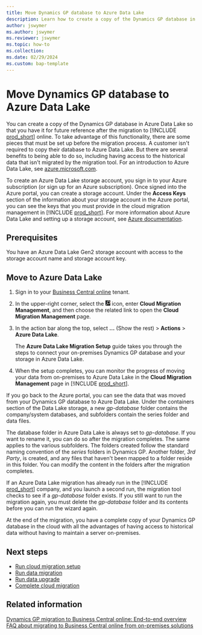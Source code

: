 ```yaml
---
title: Move Dynamics GP database to Azure Data Lake
description: Learn how to create a copy of the Dynamics GP database in Azure Data Lake so that you have it for future reference after the migration.
author: jswymer
ms.author: jswymer
ms.reviewer: jswymer
ms.topic: how-to 
ms.collection: 
ms.date: 02/29/2024
ms.custom: bap-template
---
```

# Move Dynamics GP database to Azure Data Lake

You can create a copy of the Dynamics GP database in Azure Data Lake so that you have it for future reference after the migration to [!INCLUDE [prod_short](../developer/includes/prod_short.md)] online. To take advantage of this functionality, there are some pieces that must be set up before the migration process. A customer isn't required to copy their database to Azure Data Lake. But there are several benefits to being able to do so, including having access to the historical data that isn't migrated by the migration tool. For an introduction to Azure Data Lake, see [azure.microsoft.com](https://go.microsoft.com/fwlink/?linkid=2135056).  

To create an Azure Data Lake storage account, you sign in to your Azure subscription (or sign up for an Azure subscription). Once signed into the Azure portal, you can create a storage account. Under the **Access Keys** section of the information about your storage account in the Azure portal, you can see the keys that you must provide in the cloud migration management in [!INCLUDE [prod_short](../developer/includes/prod_short.md)]. For more information about Azure Data Lake and setting up a storage account, see [Azure documentation](/azure/storage/blobs/data-lake-storage-introduction).  

## Prerequisites

You have an Azure Data Lake Gen2 storage account with access to the storage account name and storage account key. <!--Learn more about creating an [Azure Data Lake storage account](/azure/storage/common/storage-account-create?toc=%2Fazure%2Fstorage%2Fblobs%2Ftoc.json&bc=%2Fazure%2Fstorage%2Fblobs%2Fbreadcrumb%2Ftoc.json&tabs=azure-portal).-->

## Move to Azure Data Lake

1. Sign in to your [Business Central online](https://businesscentral.dynamics.com) tenant.
1. In the upper-right corner, select the ![Shows the search magnifyting glass icon](../developer/media/search_small.png) icon, enter **Cloud Migration Management**, and then choose the related link to open the **Cloud Migration Management** page.
1. In the action bar along the top, select **...** (Show the rest) > **Actions** > **Azure Data Lake**.

    The **Azure Data Lake Migration Setup** guide takes you through the steps to connect your on-premises Dynamics GP database and your storage in Azure Data Lake. 
1. When the setup completes, you can monitor the progress of moving your data from on-premises to Azure Data Lake in the **Cloud Migration Management** page in [!INCLUDE [prod_short](../developer/includes/prod_short.md)].

If you go back to the Azure portal, you can see the data that was moved from your Dynamics GP database to Azure Data Lake. Under the containers section of the Data Lake storage, a new *gp-database* folder contains the company/system databases, and subfolders contain the series folder and data files.  

The database folder in Azure Data Lake is always set to *gp-database*. If you want to rename it, you can do so after the migration completes. The same applies to the various subfolders. The folders created follow the standard naming convention of the *series* folders in Dynamics GP. Another folder, *3rd Party*, is created, and any files that haven't been mapped to a folder reside in this folder. You can modify the content in the folders after the migration completes.

If an Azure Data Lake migration has already run in the [!INCLUDE [prod_short](../developer/includes/prod_short.md)] company, and you launch a second run, the migration tool checks to see if a *gp-database* folder exists. If you still want to run the migration again, you must delete the *gp-database* folder and its contents before you can run the wizard again.  

At the end of the migration, you have a complete copy of your Dynamics GP database in the cloud with all the advantages of having access to historical data without having to maintain a server on-premises.  

## Next steps

- [Run cloud migration setup](migration-setup-gp.md)
- [Run data migration](migration-data-replication.md)
- [Run data upgrade](migration-data-upgrade-gp.md)
- [Complete cloud migration](migration-finish-gp.md)  

## Related information

[Dynamics GP migration to Business Central online: End-to-end overview](migrate-gp-overview.md)  
[FAQ about migrating to Business Central online from on-premises solutions](faq-migrate-data.md)  
